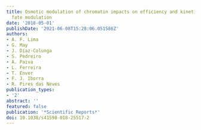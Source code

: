 ```yaml
---
title: Osmotic modulation of chromatin impacts on efficiency and kinetics of cell
  fate modulation
date: '2018-05-01'
publishDate: '2021-06-08T15:28:06.051586Z'
authors:
- A. F. Lima
- G. May
- J. Díaz-Colunga
- S. Pedreiro
- A. Paiva
- L. Ferreira
- T. Enver
- F. J. Iborra
- R. Pires das Neves
publication_types:
- '2'
abstract: ''
featured: false
publication: '*Scientific Reports*'
doi: 10.1038/s41598-018-25517-2
---
```


